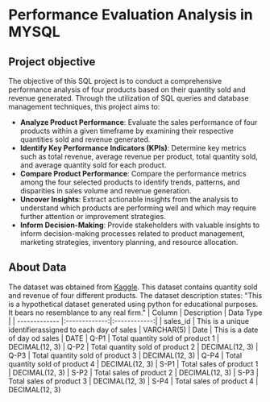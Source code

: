 # Performance Evaluation Analysis in MYSQL

## Project objective
The objective of this SQL project is to conduct a comprehensive performance analysis of four products based on their quantity sold and revenue generated. Through the utilization of SQL queries and database management techniques, this project aims to:
- **Analyze Product Performance**: Evaluate the sales performance of four products within a given timeframe by examining their respective quantities sold and revenue generated.
- **Identify Key Performance Indicators (KPIs)**: Determine key metrics such as total revenue, average revenue per product, total quantity sold, and average quantity sold for each product.
- **Compare Product Performance**: Compare the performance metrics among the four selected products to identify trends, patterns, and disparities in sales volume and revenue generation.
- **Uncover Insights**: Extract actionable insights from the analysis to understand which products are performing well and which may require further attention or improvement strategies.
- **Inform Decision-Making**: Provide stakeholders with valuable insights to inform decision-making processes related to product management, marketing strategies, inventory planning, and resource allocation.

## About Data 
The dataset was obtained from [Kaggle](https://www.kaggle.com/datasets/ksabishek/product-sales-data). This dataset contains quantity sold and revenue of four different products. The dataset description states: "This is a hypothetical dataset generated using python for educational purposes. It bears no resemblance to any real firm."
| Column       | Description           | Data Type |
| ------------- |:-------------:|:------------:|
| sales_id     | This is a unique identifierassigned to each day of sales | VARCHAR(5)
| Date         | This is a date of day od sales      |  DATE
| Q-P1         | Total quantity sold of product 1    | DECIMAL(12, 3)
| Q-P2         | Total quantity sold of product 2   | DECIMAL(12, 3)
| Q-P3         | Total quantity sold of product 3    | DECIMAL(12, 3)
| Q-P4         | Total quantity sold of product 4    | DECIMAL(12, 3)
| S-P1         | Total sales of product 1    | DECIMAL(12, 3)
| S-P2         | Total sales of product 2    | DECIMAL(12, 3)
| S-P3         | Total sales of product 3    | DECIMAL(12, 3)
| S-P4         | Total sales of product 4    | DECIMAL(12, 3)
